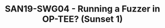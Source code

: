 ---
youtube_video_url: null
amazon_s3_presentation_url: null
amazon_s3_video_url: null
categories:
- san19
description: <ul><li dir="ltr">Riscure (Martijn B) has created a fuzzer tool for OP-TEE.
  It has been successfully used to find a couple of potential security issues in OP-TEE.</li><li
  dir="ltr">As of today the tool is quite invasive in terms of making changes to the
  current OP-TEE source code.</li><li dir="ltr">In this session we would like to discuss
  whether there is anything we can do make the fuzzer code closer to upstream.</li></ul>Related
  session:&nbsp;<br><a href="https://linaroconnectsandiego.sched.com/event/SubJ/san19-509-fuzzing-embedded-trusted-operating-systems-using-afl">SAN19-225
  Fuzzing embedded (trusted)&nbsp;</a>
image: /assets/images/featured-images/san19/SAN19-SWG04.png
session_attendee_num: '26'
session_id: SAN19-SWG04
session_room: Sunset 1 (Developer Room)
session_slot:
  end_time: '2019-09-25 12:30:00'
  start_time: '2019-09-25 12:00:00'
session_speakers:
- speaker_bio: Joakim has been a Linux user for about 15 years where he spent most
    of the time in his professional career working with security for embedded devices.
    The last five years he has been heading Security Working Group in Linaro who are
    working with various upstream projects related to Security where OP-TEE is one
    of the key projects for that group.
  speaker_company: Linaro
  speaker_image: /assets/images/speakers/san19/joakim-bech.jpg
  speaker_location: Sweden
  speaker_name: Joakim Bech
  speaker_position: Principal Engineer Security
  speaker_url: http://joakimbech.com
  speaker_username: joakim.bech
- speaker_bio: Martijn Bogaard is a Senior Security Analyst at Riscure where he focuses
    most of his time on analyzing the security of low-level embedded software (bootloaders,
    operating systems) and is slowly expanding into embedded hardware security. Recent
    research interests include the effects of fault injection on software, TEE (in-)security
    and levering the hardware to attack software.
  speaker_company: Riscure
  speaker_image: /assets/images/speakers/san19/martijn-bogaard.jpg
  speaker_location: ''
  speaker_name: Martijn Bogaard
  speaker_position: Senior Security Analyst at Riscure
  speaker_url: ''
  speaker_username: bogaard
session_track: Security
tag: session
tags:
- 96Boards
title: SAN19-SWG04 - Running a Fuzzer in OP-TEE? (Sunset 1)
---